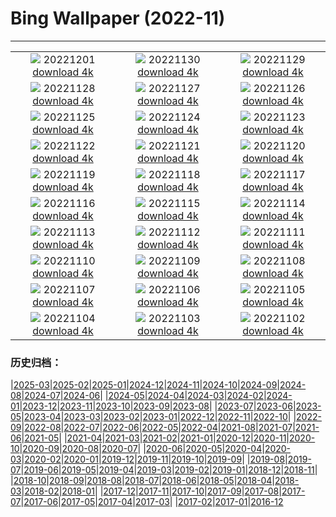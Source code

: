 # Bing Wallpaper (2022-11)
**************
| | | |
| :----: | :----: | :----: |
| ![](https://www.bing.com/th?id=OHR.StorrRocks_EN-GB3689850780_1920x1080.jpg) 20221201 [download 4k](https://www.bing.com/th?id=OHR.StorrRocks_EN-GB3689850780_UHD.jpg) | ![](https://www.bing.com/th?id=OHR.HeronGiving_EN-GB3624332195_1920x1080.jpg) 20221130 [download 4k](https://www.bing.com/th?id=OHR.HeronGiving_EN-GB3624332195_UHD.jpg) | ![](https://www.bing.com/th?id=OHR.SkeltonTower_EN-GB3304434806_1920x1080.jpg) 20221129 [download 4k](https://www.bing.com/th?id=OHR.SkeltonTower_EN-GB3304434806_UHD.jpg) |
| ![](https://www.bing.com/th?id=OHR.Cecropia_EN-GB3173718210_1920x1080.jpg) 20221128 [download 4k](https://www.bing.com/th?id=OHR.Cecropia_EN-GB3173718210_UHD.jpg) | ![](https://www.bing.com/th?id=OHR.OliveTreeDay_EN-GB2958109207_1920x1080.jpg) 20221127 [download 4k](https://www.bing.com/th?id=OHR.OliveTreeDay_EN-GB2958109207_UHD.jpg) | ![](https://www.bing.com/th?id=OHR.RovinjCroatia_EN-GB2728275584_1920x1080.jpg) 20221126 [download 4k](https://www.bing.com/th?id=OHR.RovinjCroatia_EN-GB2728275584_UHD.jpg) |
| ![](https://www.bing.com/th?id=OHR.AschauChiemgau_EN-GB2159713937_1920x1080.jpg) 20221125 [download 4k](https://www.bing.com/th?id=OHR.AschauChiemgau_EN-GB2159713937_UHD.jpg) | ![](https://www.bing.com/th?id=OHR.HelianthusAnnuus_EN-GB1803101223_1920x1080.jpg) 20221124 [download 4k](https://www.bing.com/th?id=OHR.HelianthusAnnuus_EN-GB1803101223_UHD.jpg) | ![](https://www.bing.com/th?id=OHR.Waterleidingduinen_EN-GB1521299748_1920x1080.jpg) 20221123 [download 4k](https://www.bing.com/th?id=OHR.Waterleidingduinen_EN-GB1521299748_UHD.jpg) |
| ![](https://www.bing.com/th?id=OHR.FIFA2022_EN-GB1254002363_1920x1080.jpg) 20221122 [download 4k](https://www.bing.com/th?id=OHR.FIFA2022_EN-GB1254002363_UHD.jpg) | ![](https://www.bing.com/th?id=OHR.LandartPainting_EN-GB0913015556_1920x1080.jpg) 20221121 [download 4k](https://www.bing.com/th?id=OHR.LandartPainting_EN-GB0913015556_UHD.jpg) | ![](https://www.bing.com/th?id=OHR.ZNPVR_EN-GB0656351274_1920x1080.jpg) 20221120 [download 4k](https://www.bing.com/th?id=OHR.ZNPVR_EN-GB0656351274_UHD.jpg) |
| ![](https://www.bing.com/th?id=OHR.IslamicArt_EN-GB9965022217_1920x1080.jpg) 20221119 [download 4k](https://www.bing.com/th?id=OHR.IslamicArt_EN-GB9965022217_UHD.jpg) | ![](https://www.bing.com/th?id=OHR.GB25Anni_EN-GB0345961428_1920x1080.jpg) 20221118 [download 4k](https://www.bing.com/th?id=OHR.GB25Anni_EN-GB0345961428_UHD.jpg) | ![](https://www.bing.com/th?id=OHR.Unesco50_EN-GB0097708496_1920x1080.jpg) 20221117 [download 4k](https://www.bing.com/th?id=OHR.Unesco50_EN-GB0097708496_UHD.jpg) |
| ![](https://www.bing.com/th?id=OHR.LontraCanadensis_EN-GB8673483718_1920x1080.jpg) 20221116 [download 4k](https://www.bing.com/th?id=OHR.LontraCanadensis_EN-GB8673483718_UHD.jpg) | ![](https://www.bing.com/th?id=OHR.SanGiovanni_EN-GB8036434598_1920x1080.jpg) 20221115 [download 4k](https://www.bing.com/th?id=OHR.SanGiovanni_EN-GB8036434598_UHD.jpg) | ![](https://www.bing.com/th?id=OHR.PianePuma_EN-GB7623745785_1920x1080.jpg) 20221114 [download 4k](https://www.bing.com/th?id=OHR.PianePuma_EN-GB7623745785_UHD.jpg) |
| ![](https://www.bing.com/th?id=OHR.HainesEagle_EN-GB7518944107_1920x1080.jpg) 20221113 [download 4k](https://www.bing.com/th?id=OHR.HainesEagle_EN-GB7518944107_UHD.jpg) | ![](https://www.bing.com/th?id=OHR.PoppyWave_EN-GB7223893351_1920x1080.jpg) 20221112 [download 4k](https://www.bing.com/th?id=OHR.PoppyWave_EN-GB7223893351_UHD.jpg) | ![](https://www.bing.com/th?id=OHR.BadLightning_EN-GB7102993068_1920x1080.jpg) 20221111 [download 4k](https://www.bing.com/th?id=OHR.BadLightning_EN-GB7102993068_UHD.jpg) |
| ![](https://www.bing.com/th?id=OHR.HedgehogNest_EN-GB2384367951_1920x1080.jpg) 20221110 [download 4k](https://www.bing.com/th?id=OHR.HedgehogNest_EN-GB2384367951_UHD.jpg) | ![](https://www.bing.com/th?id=OHR.YiPeng_EN-GB1679352084_1920x1080.jpg) 20221109 [download 4k](https://www.bing.com/th?id=OHR.YiPeng_EN-GB1679352084_UHD.jpg) | ![](https://www.bing.com/th?id=OHR.CrestedButteEclispe_EN-GB1381305687_1920x1080.jpg) 20221108 [download 4k](https://www.bing.com/th?id=OHR.CrestedButteEclispe_EN-GB1381305687_UHD.jpg) |
| ![](https://www.bing.com/th?id=OHR.ValvestinoDam_EN-GB9564618627_1920x1080.jpg) 20221107 [download 4k](https://www.bing.com/th?id=OHR.ValvestinoDam_EN-GB9564618627_UHD.jpg) | ![](https://www.bing.com/th?id=OHR.GreenwichFireworks_EN-GB8929464056_1920x1080.jpg) 20221106 [download 4k](https://www.bing.com/th?id=OHR.GreenwichFireworks_EN-GB8929464056_UHD.jpg) | ![](https://www.bing.com/th?id=OHR.Deities_EN-GB7643429251_1920x1080.jpg) 20221105 [download 4k](https://www.bing.com/th?id=OHR.Deities_EN-GB7643429251_UHD.jpg) |
| ![](https://www.bing.com/th?id=OHR.AmboseliBioshere_EN-GB3709239548_1920x1080.jpg) 20221104 [download 4k](https://www.bing.com/th?id=OHR.AmboseliBioshere_EN-GB3709239548_UHD.jpg) | ![](https://www.bing.com/th?id=OHR.NantGwynant_EN-GB9730780270_1920x1080.jpg) 20221103 [download 4k](https://www.bing.com/th?id=OHR.NantGwynant_EN-GB9730780270_UHD.jpg) | ![](https://www.bing.com/th?id=OHR.SealRiver_EN-GB9654795287_1920x1080.jpg) 20221102 [download 4k](https://www.bing.com/th?id=OHR.SealRiver_EN-GB9654795287_UHD.jpg) |

### 历史归档：

|[2025-03](2025-03/2025-03.md)|[2025-02](2025-02/2025-02.md)|[2025-01](2025-01/2025-01.md)|[2024-12](2024-12/2024-12.md)|[2024-11](2024-11/2024-11.md)|[2024-10](2024-10/2024-10.md)|[2024-09](2024-09/2024-09.md)|[2024-08](2024-08/2024-08.md)|[2024-07](2024-07/2024-07.md)|[2024-06](2024-06/2024-06.md)|
|[2024-05](2024-05/2024-05.md)|[2024-04](2024-04/2024-04.md)|[2024-03](2024-03/2024-03.md)|[2024-02](2024-02/2024-02.md)|[2024-01](2024-01/2024-01.md)|[2023-12](2023-12/2023-12.md)|[2023-11](2023-11/2023-11.md)|[2023-10](2023-10/2023-10.md)|[2023-09](2023-09/2023-09.md)|[2023-08](2023-08/2023-08.md)|
|[2023-07](2023-07/2023-07.md)|[2023-06](2023-06/2023-06.md)|[2023-05](2023-05/2023-05.md)|[2023-04](2023-04/2023-04.md)|[2023-03](2023-03/2023-03.md)|[2023-02](2023-02/2023-02.md)|[2023-01](2023-01/2023-01.md)|[2022-12](2022-12/2022-12.md)|[2022-11](2022-11/2022-11.md)|[2022-10](2022-10/2022-10.md)|
|[2022-09](2022-09/2022-09.md)|[2022-08](2022-08/2022-08.md)|[2022-07](2022-07/2022-07.md)|[2022-06](2022-06/2022-06.md)|[2022-05](2022-05/2022-05.md)|[2022-04](2022-04/2022-04.md)|[2021-08](2021-08/2021-08.md)|[2021-07](2021-07/2021-07.md)|[2021-06](2021-06/2021-06.md)|[2021-05](2021-05/2021-05.md)|
|[2021-04](2021-04/2021-04.md)|[2021-03](2021-03/2021-03.md)|[2021-02](2021-02/2021-02.md)|[2021-01](2021-01/2021-01.md)|[2020-12](2020-12/2020-12.md)|[2020-11](2020-11/2020-11.md)|[2020-10](2020-10/2020-10.md)|[2020-09](2020-09/2020-09.md)|[2020-08](2020-08/2020-08.md)|[2020-07](2020-07/2020-07.md)|
|[2020-06](2020-06/2020-06.md)|[2020-05](2020-05/2020-05.md)|[2020-04](2020-04/2020-04.md)|[2020-03](2020-03/2020-03.md)|[2020-02](2020-02/2020-02.md)|[2020-01](2020-01/2020-01.md)|[2019-12](2019-12/2019-12.md)|[2019-11](2019-11/2019-11.md)|[2019-10](2019-10/2019-10.md)|[2019-09](2019-09/2019-09.md)|
|[2019-08](2019-08/2019-08.md)|[2019-07](2019-07/2019-07.md)|[2019-06](2019-06/2019-06.md)|[2019-05](2019-05/2019-05.md)|[2019-04](2019-04/2019-04.md)|[2019-03](2019-03/2019-03.md)|[2019-02](2019-02/2019-02.md)|[2019-01](2019-01/2019-01.md)|[2018-12](2018-12/2018-12.md)|[2018-11](2018-11/2018-11.md)|
|[2018-10](2018-10/2018-10.md)|[2018-09](2018-09/2018-09.md)|[2018-08](2018-08/2018-08.md)|[2018-07](2018-07/2018-07.md)|[2018-06](2018-06/2018-06.md)|[2018-05](2018-05/2018-05.md)|[2018-04](2018-04/2018-04.md)|[2018-03](2018-03/2018-03.md)|[2018-02](2018-02/2018-02.md)|[2018-01](2018-01/2018-01.md)|
|[2017-12](2017-12/2017-12.md)|[2017-11](2017-11/2017-11.md)|[2017-10](2017-10/2017-10.md)|[2017-09](2017-09/2017-09.md)|[2017-08](2017-08/2017-08.md)|[2017-07](2017-07/2017-07.md)|[2017-06](2017-06/2017-06.md)|[2017-05](2017-05/2017-05.md)|[2017-04](2017-04/2017-04.md)|[2017-03](2017-03/2017-03.md)|
|[2017-02](2017-02/2017-02.md)|[2017-01](2017-01/2017-01.md)|[2016-12](2016-12/2016-12.md)
